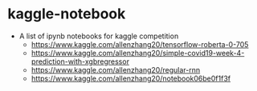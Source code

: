 # kaggle-notebook
- A list of ipynb notebooks for kaggle competition 
  - https://www.kaggle.com/allenzhang20/tensorflow-roberta-0-705
  - https://www.kaggle.com/allenzhang20/simple-covid19-week-4-prediction-with-xgbregressor
  - https://www.kaggle.com/allenzhang20/regular-rnn
  - https://www.kaggle.com/allenzhang20/notebook06be0f1f3f
